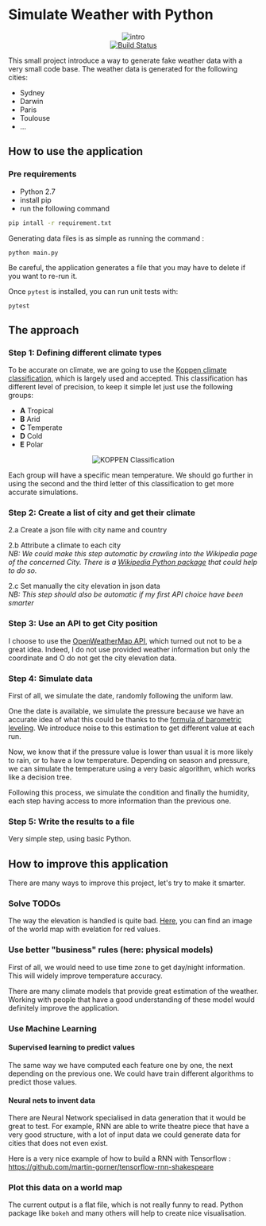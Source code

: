 # Simulate Weather with Python

<div>
  <div align="center">
    <img src="https://cdn.yourstory.com/wp-content/uploads/2015/05/yourstory_climate_change1.jpg" alt="intro"/>
  </div>
  <div align="center">
    <a href="https://travis-ci.org/AntonyBrd/weather-simulation">
      <img src="https://travis-ci.org/AntonyBrd/weather-simulation.svg?branch=master" alt="Build Status" />
    </a>
  </div>
<div>

This small project introduce a way to generate fake weather data with a very small code base. 
The weather data is generated for the following cities:
- Sydney
- Darwin
- Paris
- Toulouse
- ...

## How to use the application

### Pre requirements
- Python 2.7
- install pip
- run the following command
```bash
pip intall -r requirement.txt
```

Generating data files is as simple as running the command :
```
python main.py
```

Be careful, the application generates a file that you may have to delete
if you want to re-run it. 

Once `pytest` is installed, you can run unit tests with:
```
pytest
```

## The approach

### Step 1: Defining different climate types

To be accurate on climate, we are going to use the
[Koppen climate classification](https://en.wikipedia.org/wiki/K%C3%B6ppen_climate_classification),
which is largely used and accepted. This classification has different level of
precision, to keep it simple let just use the following groups:
- **A** Tropical 
- **B** Arid
- **C** Temperate
- **D** Cold
- **E** Polar

 <div align="center">
    <img src="http://www.goes-r.gov/users/comet/tropical/textbook_2nd_edition/media/graphics/koppen.jpg" alt="KOPPEN Classification"/>
  </div>

Each group will have a specific mean temperature. We should go further in using the second and the third 
letter of this classification to get more accurate simulations.
 
### Step 2: Create a list of city and get their climate

2.a Create a json file with city name and country

2.b Attribute a climate to each city <br>
_NB: We could make this step automatic by crawling into the Wikipedia page of the concerned City. 
There is a [Wikipedia Python package](https://pypi.python.org/pypi/wikipedia) that could help to do so._ 

2.c Set manually the city elevation in json data <br>
_NB: This step should also be automatic if my first API choice have been smarter_

### Step 3: Use an API to get City position

I choose to use the [OpenWeatherMap API](https://openweathermap.org/current), which turned out not to be a great idea. 
Indeed, I do not use provided weather information but only the coordinate and O do not get
the city elevation data.

### Step 4: Simulate data

First of all, we simulate the date, randomly following the uniform law.

One the date is available, we simulate the pressure because we have an accurate idea of what this could be thanks
to the [formula of barometric leveling](https://en.wikipedia.org/wiki/Barometric_formula).
We introduce noise to this estimation to get different value at each run.

Now, we know that if the pressure value is lower than usual it is more likely to rain, or to have
a low temperature. Depending on season and pressure, we can simulate the temperature using a very basic
algorithm, which works like a decision tree.

Following this process, we simulate the condition and finally the humidity,
each step having access to more information than the previous one.

 
### Step 5: Write the results to a file

Very simple step, using basic Python.

## How to improve this application

There are many ways to improve this project, let's try to make it smarter.

### Solve TODOs

The way the elevation is handled is quite bad. [Here](https://visibleearth.nasa.gov/view.php?id=73934),
you can find an image of the world map with evelation for red values.

### Use better "business" rules (here: physical models)

First of all, we would need to use time zone to get day/night information. This will widely 
improve temperature accuracy.

There are many climate models that provide great estimation of the weather.
Working with people that have a good understanding of these model would definitely improve the
application.

### Use Machine Learning 

#### Supervised learning to predict values

The same way we have computed each feature one by one, the next depending on
the previous one. We could have train different algorithms to predict those values.

#### Neural nets to invent data

There are Neural Network specialised in data generation that it would be great to test.
For example, RNN are able to write theatre piece that have a very good structure, with a lot of input data we could 
generate data for cities that does not even exist. 

Here is a very nice example of how to build a RNN with Tensorflow :
https://github.com/martin-gorner/tensorflow-rnn-shakespeare

### Plot this data on a world map

The current output is a flat file, which is not really funny to read. Python package like `bokeh` and
many others will help to create nice visualisation.



